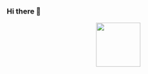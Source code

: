 ### Hi there 👋



<div id="header" align="center">
  <img src="https://media.giphy.com/media/M9gbBd9nbDrOTu1Mqx/giphy.gif](https://media.giphy.com/media/l3q2WMhNcyFOWP280/giphy.gif" width="100"/>
</div>
